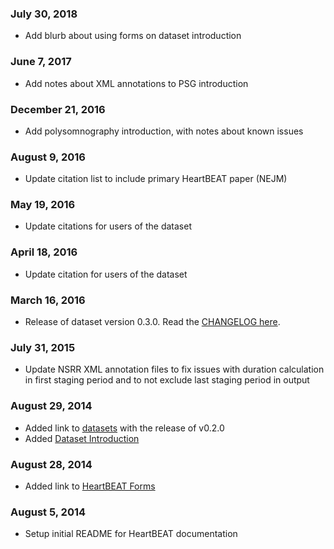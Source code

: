 ### July 30, 2018

- Add blurb about using forms on dataset introduction

### June 7, 2017

- Add notes about XML annotations to PSG introduction

### December 21, 2016

- Add polysomnography introduction, with notes about known issues

### August 9, 2016

- Update citation list to include primary HeartBEAT paper (NEJM)

### May 19, 2016

- Update citations for users of the dataset

### April 18, 2016

- Update citation for users of the dataset

### March 16, 2016

- Release of dataset version 0.3.0. Read the [CHANGELOG here](https://github.com/nsrr/heartbeat-data-dictionary/blob/master/CHANGELOG.md).

### July 31, 2015

- Update NSRR XML annotation files to fix issues with duration calculation in first staging period and to not exclude last staging period in output

### August 29, 2014

- Added link to [datasets](:files_path:/datasets) with the release of v0.2.0
- Added [Dataset Introduction](:pages_path:/dataset-introduction.md)

### August 28, 2014

- Added link to [HeartBEAT Forms](:files_path:/forms)

### August 5, 2014

- Setup initial README for HeartBEAT documentation
